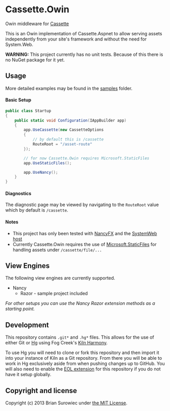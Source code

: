 # Cassette.Owin

Owin middleware for [Cassette](https://github.com/andrewdavey/cassette)

This is an Owin implementation of Cassette.Aspnet to allow serving assets independently from your site's framework and without the need for System.Web.

**WARNING:** This project currently has no unit tests. Because of this there is no NuGet package for it yet.


## Usage

More detailed examples may be found in the [samples](/samples) folder.

#### Basic Setup

```csharp
public class Startup
{
    public static void Configuration(IAppBuilder app)
    {
        app.UseCassette(new CassetteOptions
        {
            // by default this is /cassette
            RouteRoot = "/asset-route"
        });

        // for now Cassette.Owin requires Microsoft.StaticFiles
        app.UseStaticFiles();

        app.UseNancy();
    }
}
```

#### Diagnostics

The diagnostic page may be viewed by navigating to the `RouteRoot` value which by default is `/cassette`.

#### Notes

- This project has only been tested with [NancyFX](http://nancyfx.org/) and the [SystemWeb host](https://katanaproject.codeplex.com/SourceControl/latest#src/Microsoft.Owin.Host.SystemWeb/)
- Currently Cassette.Owin requires the use of [Microsoft.StaticFiles](https://katanaproject.codeplex.com/SourceControl/latest#src/Microsoft.Owin.StaticFiles/) for handling assets under `/cassette/file/...`


## View Engines

The following view engines are currently supported.

- Nancy
  - Razor - sample project included

*For other setups you can use the Nancy Razor extension methods as a starting point.*


## Development


This repository contains `.git*` and `.hg*` files. This allows for the use of either Git or [Hg](http://mercurial.selenic.com/) using Fog Creek's [Kiln Harmony](http://www.fogcreek.com/kiln/).

To use Hg you will need to clone or fork this repository and then import it into your instance of Kiln as a Git repository. From there you will be able to work in Hg exclusively aside from when pushing changes up to GitHub. You will also need to enable the [EOL extension](http://mercurial.selenic.com/wiki/EolExtension) for this repository if you do not have it setup globally.


## Copyright and license

Copyright (c) 2013 Brian Surowiec under [the MIT License](LICENSE).